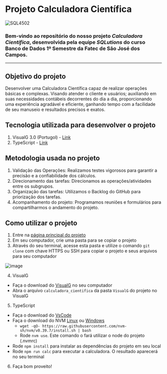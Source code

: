 # Projeto Calculadora Científica

![SQL4502](https://github.com/SQLutions-FATEC/API-1-Semestre/assets/163171187/c5ce0fe7-6cbb-43b9-8937-aabfac5c8ef5)

### Bem-vindo ao repositório do nosso projeto _**Calculadora Científica**_, desenvolvida pela equipe _**SQLutions**_ do curso Banco de Dados 1º Semestre da Fatec de São José dos Campos.

---

## Objetivo do projeto

Desenvolver uma Calculadora Científica capaz de realizar operações básicas e complexas. Visando atender o cliente e usuários; auxiliando em suas necessidades contábeis decorrentes do dia a dia, proporcionando uma experiência agradável e eficiente, ganhando tempo com a facilidade de seu manuseio e resultados precisos e exatos.

## Tecnologia utilizada para desenvolver o projeto

1. VisualG 3.0 (Portugol) - [Link](https://sourceforge.net/projects/visualg30/)
2. TypeScript - [Link](https://www.typescriptlang.org/)

## Metodologia usada no projeto

1.  Validação das Operações: Realizamos testes vigorosos para garantir a precisão e a confiabilidade dos cálculos.
2.  Direcionamento das tarefas: Direcionamos as operações/atividades entre os subgrupos.
3.  Organização das tarefas: Utilizamos o Backlog do GitHub para priorização dos tarefas.
4.  Acompanhamento do projeto: Programamos reuniões e formulários para compartilharmos o andamento do projeto.

## Como utilizar o projeto

1. Entre na [página principal do projeto](https://github.com/SQLutions-FATEC/API-1-Semestre)
2. Em seu computador, crie uma pasta para se copiar o projeto
3. Através do seu terminal, acesse esta pasta e utilize o comando `git clone` com chave HTTPS ou SSH para copiar o projeto e seus arquivos para seu computador

![image](https://github.com/SQLutions-FATEC/API-1-Semestre/assets/77405968/87d85c50-a5a4-4cf3-ac8c-d6c8b4ac45fb)

4. VisualG

- Faça o download do [VisualG](https://sourceforge.net/projects/visualg30/) no seu computador
- Abra o arquivo `calculadora_cientifica` da pasta `VisualG` do projeto no VisualG

5. TypeScript

- Faça o download do [VsCode](https://code.visualstudio.com/)
- Faça o download do NVM [Linux](https://github.com/nvm-sh/nvm) ou [Windows](https://github.com/coreybutler/nvm-windows/releases)
  - `wget -qO- https://raw.githubusercontent.com/nvm-sh/nvm/v0.39.7/install.sh | bash`
  - Rode `nvm use`. Este comando o fará utilizar o node do projeto (.nvmrc)
- Rode `npm install` para instalar as dependências do projeto em seu local
- Rode `npm run calc` para executar a calculadora. O resultado aparecerá no seu terminal

6. Faça bom proveito!
